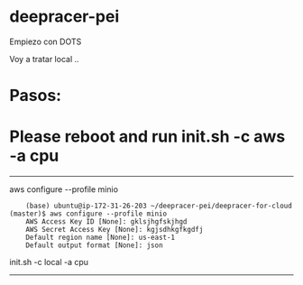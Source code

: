 # deepracer-pei
Empiezo con DOTS


Voy a tratar local ..

# Pasos:
#  Please reboot and run init.sh -c aws -a cpu

---------------
aws configure --profile minio

        (base) ubuntu@ip-172-31-26-203 ~/deepracer-pei/deepracer-for-cloud (master)$ aws configure --profile minio
        AWS Access Key ID [None]: gklsjhgfskjhgd
        AWS Secret Access Key [None]: kgjsdhkgfkgdfj
        Default region name [None]: us-east-1
        Default output format [None]: json

 init.sh -c local -a cpu

 ---------------